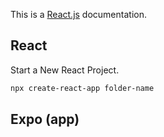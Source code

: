 This is a [React.js](https://react.dev/) documentation.

## React
Start a New React Project.
```bash
npx create-react-app folder-name
```

## Expo (app)
